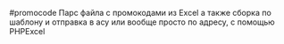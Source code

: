 #promocode
Парс файла с промокодами из Excel а также сборка по шаблону и отправка в асу или вообще просто по адресу, с помощью PHPExcel
